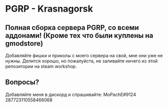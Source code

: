 # PGRP - Krasnagorsk

## Полная сборка сервера PGRP, со всеми аддонами! (Кроме тех что были куплены на gmodstore)
Добавляйте фишки и приколы с моего сервера на свой, мне они уже не нужны.
Делится хорошо, но пожалуйста, не заливайте ничего из этой репозитории на steam workshop.

## Вопросы?
Добавляйте меня в дискорд и спрашивайте:
MoPachE#9124
287723110558466068

